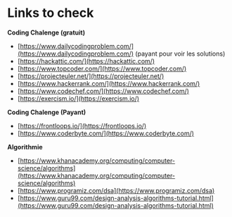 # Links to check

**Coding Chalenge \(gratuit\)**  
  - [https://www.dailycodingproblem.com/](https://www.dailycodingproblem.com/) \(payant pour voir les solutions\)  
  - [https://hackattic.com/](https://hackattic.com/)  
  - [https://www.topcoder.com/](https://www.topcoder.com/)  
  - [https://projecteuler.net/](https://projecteuler.net/)  
  - [https://www.hackerrank.com/](https://www.hackerrank.com/)  
  - [https://www.codechef.com/](https://www.codechef.com/)  
  - [https://exercism.io/](https://exercism.io/)

**Coding Chalenge \(Payant\)**  
  - [https://frontloops.io/](https://frontloops.io/)  
  - [https://www.coderbyte.com/](https://www.coderbyte.com/)

**Algorithmie**  
  - [https://www.khanacademy.org/computing/computer-science/algorithms](https://www.khanacademy.org/computing/computer-science/algorithms)  
  - [https://www.programiz.com/dsa](https://www.programiz.com/dsa)  
  - [https://www.guru99.com/design-analysis-algorithms-tutorial.html](https://www.guru99.com/design-analysis-algorithms-tutorial.html)  


